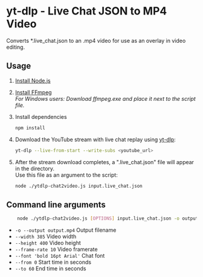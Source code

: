 # yt-dlp - Live Chat JSON to MP4 Video

Converts *.live_chat.json to an .mp4 video for use as an overlay in video editing.

## Usage

1. [Install Node.js](https://nodejs.org/en)

2. [Install FFmpeg](https://ffmpeg.org/download.html)<br>
   *For Windows users: Download ffmpeg.exe and place it next to the script file.*

3. Install dependencies
   ```bash
   npm install
   ```

3. Download the YouTube stream with live chat replay using [yt-dlp](https://github.com/yt-dlp/yt-dlp):
    ```bash
    yt-dlp --live-from-start --write-subs <youtube_url>
    ```

4. After the stream download completes, a ".live_chat.json" file will appear in the directory.<br>
   Use this file as an argument to the script:
    ```bash
    node ./ytdlp-chat2video.js input.live_chat.json
    ```

## Command line arguments
```bash
    node ./ytdlp-chat2video.js [OPTIONS] input.live_chat.json -o output.mp4
```
* `-o --output output.mp4` Output filename
* `--width 385` Video width
* `--height 400` Video height
* `--frame-rate 10` Video framerate
* `--font 'bold 16pt Arial'` Chat font
* `--from 0` Start time in seconds
* `--to 60` End time in seconds
